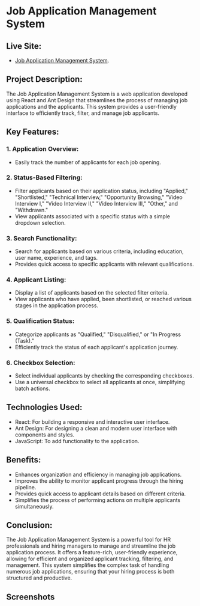 # Job Application Management System

## Live Site:
 * [Job Application Management System](https://job-application-hub.netlify.app/).

## Project Description:
The Job Application Management System is a web application developed using React and Ant Design that streamlines the process of managing job applications and the applicants. This system provides a user-friendly interface to efficiently track, filter, and manage job applicants.

## Key Features:

### 1. Application Overview:

* Easily track the number of applicants for each job opening.

### 2. Status-Based Filtering:

* Filter applicants based on their application status, including "Applied," "Shortlisted," "Technical Interview," "Opportunity Browsing," "Video Interview I," "Video Interview II," "Video Interview III," "Other," and "Withdrawn."
* View applicants associated with a specific status with a simple dropdown selection.

### 3. Search Functionality:

* Search for applicants based on various criteria, including education, user name, experience, and tags.
* Provides quick access to specific applicants with relevant qualifications.

### 4. Applicant Listing:

* Display a list of applicants based on the selected filter criteria.
* View applicants who have applied, been shortlisted, or reached various stages in the application process.

### 5. Qualification Status:

* Categorize applicants as "Qualified," "Disqualified," or "In Progress (Task)."
* Efficiently track the status of each applicant's application journey.

### 6. Checkbox Selection:

* Select individual applicants by checking the corresponding checkboxes.
* Use a universal checkbox to select all applicants at once, simplifying batch actions.

## Technologies Used:

* React: For building a responsive and interactive user interface.
* Ant Design: For designing a clean and modern user interface with components and styles.
* JavaScript: To add functionality to the application.

## Benefits:

* Enhances organization and efficiency in managing job applications.
* Improves the ability to monitor applicant progress through the hiring pipeline.
* Provides quick access to applicant details based on different criteria.
* Simplifies the process of performing actions on multiple applicants simultaneously.

## Conclusion:
The Job Application Management System is a powerful tool for HR professionals and hiring managers to manage and streamline the job application process. It offers a feature-rich, user-friendly experience, allowing for efficient and organized applicant tracking, filtering, and management. This system simplifies the complex task of handling numerous job applications, ensuring that your hiring process is both structured and productive.

## Screenshots
